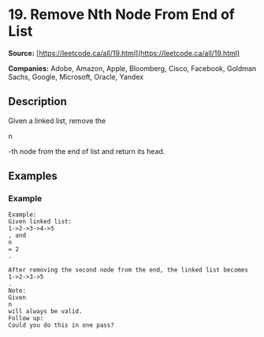 # 19. Remove Nth Node From End of List

**Source:** [https://leetcode.ca/all/19.html](https://leetcode.ca/all/19.html)

**Companies:** Adobe, Amazon, Apple, Bloomberg, Cisco, Facebook, Goldman Sachs, Google, Microsoft, Oracle, Yandex

## Description

Given a linked list, remove the

n

-th node from the end of list and return its head.

## Examples

### Example

```
Example:
Given linked list:
1->2->3->4->5
, and
n
= 2
.

After removing the second node from the end, the linked list becomes
1->2->3->5
.
Note:
Given
n
will always be valid.
Follow up:
Could you do this in one pass?
```


